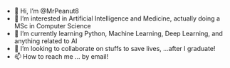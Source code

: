 - 👋 Hi, I’m @MrPeanut8
- 👀 I’m interested in Artificial Intelligence and Medicine, actually doing a MSc in Computer Science
- 🌱 I’m currently learning Python, Machine Learning, Deep Learning, and anything related to AI
- 💞️ I’m looking to collaborate on stuffs to save lives, ...after I graduate!
- 📫 How to reach me ... by email!

<!---
MrPeanut8/MrPeanut8 is a ✨ special ✨ repository because its `README.md` (this file) appears on your GitHub profile.
You can click the Preview link to take a look at your changes.
--->

